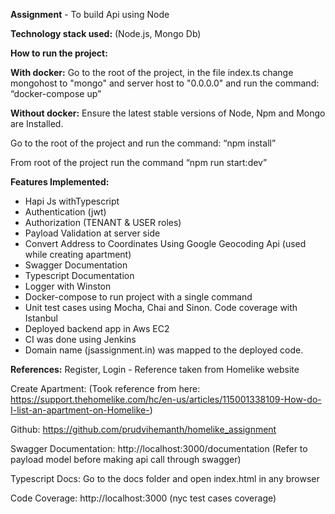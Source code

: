**Assignment** - To build Api using Node 

**Technology stack used:** (Node.js, Mongo Db)

**How to run the project:**

**With docker:**
Go to the root of the project, in the file index.ts change mongohost to "mongo" and server host to "0.0.0.0" and run the command: “docker-compose up”

**Without docker:**
Ensure the latest stable versions of Node, Npm and Mongo are Installed.

Go to the root of the project and run the command: “npm install”

From root of the project run the command “npm run start:dev”

**Features Implemented:**
- Hapi Js withTypescript 
- Authentication (jwt)
- Authorization (TENANT & USER roles)
- Payload Validation at server side
- Convert Address to Coordinates Using Google Geocoding Api (used while creating apartment)
- Swagger Documentation
- Typescript Documentation
- Logger with Winston
- Docker-compose to run project with a single command
- Unit test cases using Mocha, Chai and Sinon. Code coverage with Istanbul
- Deployed backend app in Aws EC2
- CI was done using Jenkins
- Domain name (jsassignment.in) was mapped to the deployed code.
  


**References:**
Register, Login - Reference taken from Homelike website

Create Apartment: (Took reference from here: https://support.thehomelike.com/hc/en-us/articles/115001338109-How-do-I-list-an-apartment-on-Homelike-)


Github:  https://github.com/prudvihemanth/homelike_assignment

Swagger Documentation: http://localhost:3000/documentation (Refer to payload model before making api call through swagger)

Typescript Docs: Go to the docs folder and open index.html in any browser

Code Coverage:  http://localhost:3000 (nyc test cases coverage)